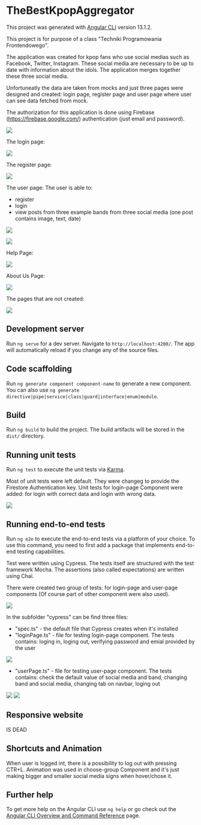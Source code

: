 # TheBestKpopAggregator

This project was generated with [Angular CLI](https://github.com/angular/angular-cli) version 13.1.2.

This project is for purpose of a class "Techniki Programowania Frontendowego".

The application was created for kpop fans who use social medias such as Facebook, Twitter, Instagram. These social media are necessary to be up to date with information about the idols. The application merges together these three social media.

Unfortuneatly the data are taken from mocks and just three pages were designed and created: login page, register page and user page where user can see data fetched from mock.

The authorization for this application is done using Firebase (https://firebase.google.com/) authentication (just email and password).

![](./images/firebaseAuth.png)

The login page:

![](./images/loginPage.png)

The register page:

![](./images/registerPage.png)

The user page:
The user is able to:
- register
- login
- view posts from three example bands from three social media (one post contains image, text, date)

![](./images/userPage1.png)

![](./images/userPage2.png)

Help Page:

![](./images/help.png)

About Us Page:

![](./images/aboutUs.png)

The pages that are not created:

![](./images/userPage3.png)


## Development server

Run `ng serve` for a dev server. Navigate to `http://localhost:4200/`. The app will automatically reload if you change any of the source files.

## Code scaffolding

Run `ng generate component component-name` to generate a new component. You can also use `ng generate directive|pipe|service|class|guard|interface|enum|module`.

## Build

Run `ng build` to build the project. The build artifacts will be stored in the `dist/` directory.

## Running unit tests

Run `ng test` to execute the unit tests via [Karma](https://karma-runner.github.io).

Most of unit tests were left default. They were changeg to provide the Firestore Authentication key.
Unit tests for login-page Component were added: for login with correct data and login with wrong data.

![](./images/unitTests.png)

## Running end-to-end tests

Run `ng e2e` to execute the end-to-end tests via a platform of your choice. To use this command, you need to first add a package that implements end-to-end testing capabilities.

Test were written using Cypress. The tests itself are structured with the test framework Mocha. The assertions (also called expectations) are written using Chai.

There were created two group of tests: for login-page and user-page components (Of course part of other component were also used).

![](./images/e2eTests1.png)

In the subfolder "cypress" can be find three files:
- "spec.ts" - the default file that Cypress creates when it's installed
- "loginPage.ts" - file for testing login-page component. The tests contains: loging in, loging out, verifying password and emial provided by the user

![](./images/e2eTests2.png)

- "userPage.ts" - file for testing user-page component. The tests contains: check the default value of social media and band, changing band and social media, changing tab on navbar, loging out

![](./images/e2eTests3.png)
![](./images/e2eTests4.png)

## Responsive website
IS DEAD

## Shortcuts and Animation
When user is logged int, there is a possibility to log out with pressing CTR+L.
Animation was used in choose-group Component and it's just making bigger and smaller social media signs when hover/chose it.

## Further help

To get more help on the Angular CLI use `ng help` or go check out the [Angular CLI Overview and Command Reference](https://angular.io/cli) page.

